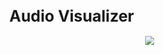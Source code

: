 # Audio Visualizer
<p align="center">
  <img src="https://media.giphy.com/media/13CoXDiaCcCoyk/giphy.gif">
</p>
